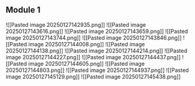 ## Module 1
![[Pasted image 20250127142935.png]]
![[Pasted image 20250127143616.png]]
![[Pasted image 20250127143659.png]]
![[Pasted image 20250127143744.png]]
![[Pasted image 20250127143846.png]]
![[Pasted image 20250127144008.png]]
![[Pasted image 20250127144138.png]]
![[Pasted image 20250127144214.png]]
![[Pasted image 20250127144227.png]]
![[Pasted image 20250127144437.png]]
![[Pasted image 20250127144605.png]]
![[Pasted image 20250127144803.png]]
![[Pasted image 20250127144937.png]]
![[Pasted image 20250127145129.png]]
![[Pasted image 20250127145438.png]]